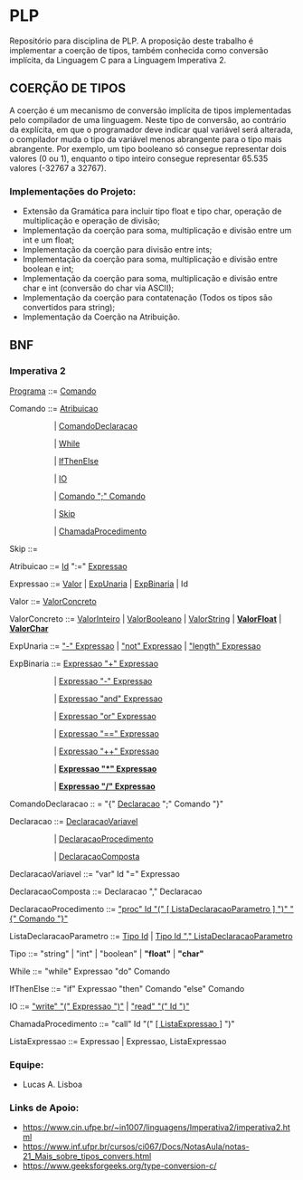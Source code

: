 # PLP
Repositório para disciplina de PLP. A proposição deste trabalho é implementar a coerção de tipos, também conhecida como conversão implícita, da Linguagem C para a Linguagem Imperativa 2. 

## COERÇÃO DE TIPOS
A coerção é um mecanismo de conversão implícita de tipos implementadas pelo compilador de uma linguagem. Neste tipo de conversão, ao contrário da explícita, em que o programador deve indicar qual variável será alterada, o compilador muda o tipo da variável menos abrangente para o tipo mais abrangente. Por exemplo, um tipo booleano só consegue representar dois valores (0 ou 1), enquanto o tipo inteiro consegue representar 65.535 valores (-32767 a 32767). 

### Implementações do Projeto:
- Extensão da Gramática para incluir tipo float e tipo char, operação de multiplicação e operação de divisão;
- Implementação da coerção para soma, multiplicação e divisão entre um int e um float;
- Implementação da coerção para divisão entre ints;
- Implementação da coerção para soma, multiplicação e divisão entre boolean e int;
- Implementação da coerção para soma, multiplicação e divisão entre char e int (conversão do char via ASCII);
- Implementação da coerção para contatenação (Todos os tipos são convertidos para string);
- Implementação da Coerção na Atribuição.

## BNF
<h3>Imperativa 2</h3>

[Programa](PLP/Imperativa2/src/li2/plp/imperative2/Programa.java) ::= [Comando](PLP/Imperativa2/src/li2/plp/imperative1/command/Comando.java )

Comando ::= [Atribuicao](PLP/Imperativa2/src/li2/plp/imperative1/command/Atribuicao.java)

&emsp; &emsp; &emsp; &emsp;  &ensp;| [ComandoDeclaracao](PLP/Imperativa2/src/li2/plp/imperative1/command/ComandoDeclaracao.java)

&emsp; &emsp; &emsp; &emsp;  &ensp;| [While](PLP/Imperativa2/src/li2/plp/imperative1/command/While.java)

&emsp; &emsp; &emsp; &emsp;  &ensp;| [IfThenElse](PLP/Imperativa2/src/li2/plp/imperative1/command/IfThenElse.java)

&emsp; &emsp; &emsp; &emsp;  &ensp;| [IO](PLP/Imperativa2/src/li2/plp/imperative1/command/IO.java)

&emsp; &emsp; &emsp; &emsp;  &ensp;| [Comando ";" Comando](PLP/Imperativa2/src/li2/plp/imperative1/command/SequenciaComando.java)

&emsp; &emsp; &emsp; &emsp;  &ensp;| [Skip](PLP/Imperativa2/src/li2/plp/imperative1/command/Skip.java)

&emsp; &emsp; &emsp; &emsp;  &ensp;| [ChamadaProcedimento](PLP/Imperativa2/src/li2/plp/imperative2/command/ChamadaProcedimento.java)

Skip ::= 

Atribuicao ::= [Id](PLP/Imperativa2/src/li2/plp/expressions2/expression/Id.java) ":=" [Expressao](PLP/Imperativa2/src/li2/plp/expressions2/expression/Expressao.java)

Expressao ::= [Valor](PLP/Imperativa2/src/li2/plp/expressions2/expression/Valor.java) | [ExpUnaria](PLP/Imperativa2/src/li2/plp/expressions2/expression/ExpUnaria.java) | [ExpBinaria](PLP/Imperativa2/src/li2/plp/expressions2/expression/ExpBinaria.java ) | Id

Valor ::= [ValorConcreto](PLP/Imperativa2/src/li2/plp/expressions2/expression/ValorConcreto.java)

ValorConcreto ::= [ValorInteiro](PLP/Imperativa2/src/li2/plp/expressions2/expression/ValorInteiro.java ) 
| [ValorBooleano](PLP/Imperativa2/src/li2/plp/expressions2/expression/ValorBooleano.java) 
| [ValorString](PLP/Imperativa2/src/li2/plp/expressions2/expression/ValorString.java) 
| [**ValorFloat**](PLP/Imperativa2/src/li2/plp/expressions2/expression/ValorFloat.java)
| [**ValorChar**](PLP/Imperativa2/src/li2/plp/expressions2/expression/ValorChar.java)

ExpUnaria ::= ["-" Expressao](PLP/Imperativa2/src/li2/plp/expressions2/expression/ExpMenos.java ) | ["not" Expressao](PLP/Imperativa2/src/li2/plp/expressions2/expression/ExpNot.java) | ["length" Expressao](PLP/Imperativa2/src/li2/plp/expressions2/expression/ExpLength.java)

ExpBinaria ::=  [Expressao "+" Expressao](PLP/Imperativa2/src/li2/plp/expressions2/expression/ExpSoma.java)

&emsp; &emsp; &emsp; &emsp;  &ensp;| [Expressao "-" Expressao](PLP/Imperativa2/src/li2/plp/expressions2/expression/ExpSub.java)

&emsp; &emsp; &emsp; &emsp;  &ensp;| [Expressao "and" Expressao](PLP/Imperativa2/src/li2/plp/expressions2/expression/ExpAnd.java)

&emsp; &emsp; &emsp; &emsp;  &ensp;| [Expressao "or" Expressao](PLP/Imperativa2/src/li2/plp/expressions2/expression/ExpOr.java)

&emsp; &emsp; &emsp; &emsp;  &ensp;| [Expressao "==" Expressao](PLP/Imperativa2/src/li2/plp/expressions2/expression/ExpEquals.java)

&emsp; &emsp; &emsp; &emsp;  &ensp;| [Expressao "++" Expressao](PLP/Imperativa2/src/li2/plp/expressions2/expression/ExpConcat.java)

&emsp; &emsp; &emsp; &emsp;  &ensp;| [**Expressao "*" Expressao**](PLP/Imperativa2/src/li2/plp/expressions2/expression/ExpMult.java)

&emsp; &emsp; &emsp; &emsp;  &ensp;| [**Expressao "/" Expressao**](PLP/Imperativa2/src/li2/plp/expressions2/expression/ExpDiv.java)

ComandoDeclaracao :: = "{" [Declaracao](PLP/Imperativa2/src/li2/plp/imperative1/declaration/Declaracao.java) ";" Comando "}"

Declaracao ::= [DeclaracaoVariavel](PLP/Imperativa2/src/li2/plp/imperative1/declaration/DeclaracaoVariavel.java)

&emsp; &emsp; &emsp; &emsp;  &ensp;| [DeclaracaoProcedimento](PLP/Imperativa2/src/li2/plp/imperative2/declaration/DeclaracaoProcedimento.java)

&emsp; &emsp; &emsp; &emsp;  &ensp;| [DeclaracaoComposta](PLP/Imperativa2/src/li2/plp/imperative1/declaration/DeclaracaoComposta.java)

DeclaracaoVariavel ::= "var" Id "=" Expressao 

DeclaracaoComposta ::= Declaracao "," Declaracao

DeclaracaoProcedimento ::= ["proc" Id "(" [ ListaDeclaracaoParametro ] ")" "{" Comando "}"](PLP/Imperativa2/src/li2/plp/imperative2/declaration/DeclaracaoProcedimento.java)

ListaDeclaracaoParametro ::= [Tipo Id](PLP/Imperativa2/src/li2/plp/imperative2/declaration/DeclaracaoParametro.java) | [Tipo Id "," ListaDeclaracaoParametro](PLP/Imperativa2/src/li2/plp/imperative2/declaration/ListaDeclaracaoParametro.java)

Tipo ::= "string" | "int" | "boolean" | **"float"** | **"char"**

While ::= "while" Expressao "do" Comando

IfThenElse ::= "if" Expressao "then" Comando "else" Comando

IO ::= ["write" "(" Expressao ")"](PLP/Imperativa2/src/li2/plp/imperative1/command/Write.java) | ["read" "(" Id ")"](PLP/Imperativa2/src/li2/plp/imperative1/command/Read.java)

ChamadaProcedimento ::= "call" Id "(" [[ ListaExpressao ]](PLP/Imperativa2/src/li2/plp/imperative2/command/ListaExpressao.java) ")" 

ListaExpressao ::= Expressao | Expressao, ListaExpressao

### Equipe:
- Lucas A. Lisboa

### Links de Apoio:
- https://www.cin.ufpe.br/~in1007/linguagens/Imperativa2/imperativa2.html
- https://www.inf.ufpr.br/cursos/ci067/Docs/NotasAula/notas-21_Mais_sobre_tipos_convers.html
- https://www.geeksforgeeks.org/type-conversion-c/
